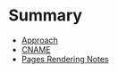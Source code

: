 # Summary

- [Approach](./approach.md)
- [CNAME](./cname.md)
- [Pages Rendering Notes](./pages_rendering_notes.md)

